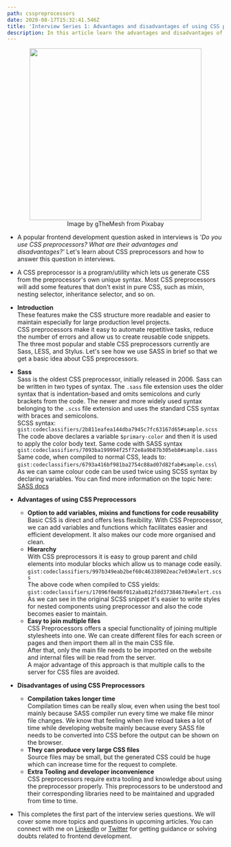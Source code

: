 ```yaml
---
path: csspreprocessors
date: 2020-08-17T15:32:41.546Z
title: 'Interview Series 1: Advantages and disadvantages of using CSS preprocessors'
description: In this article learn the advantages and disadvantages of CSS preprocessors
---
```

<center>
<img src="https://res.cloudinary.com/dk22rcdch/image/upload/v1597723781/Blogimages/webdev_juqaex.png" height=400/>     
<div>Image by gTheMesh from Pixabay</div>
</center>   

* A popular frontend development question asked in interviews is _'Do you use CSS preprocessors? What are their advantages and disadvantages?'_
  Let's learn about CSS preprocessors and how to answer this question in interviews.

* A CSS preprocessor is a program/utility which lets us generate CSS from the preprocessor's own unique syntax. Most CSS preprocessors will add some features that don't exist in pure CSS, such as mixin, nesting selector, inheritance selector, and so on. 
* **Introduction**\
  These features make the CSS structure more readable and easier to maintain especially for large production level projects.\
  CSS preprocessors make it easy to automate repetitive tasks, reduce the number of errors and allow us to create reusable code snippets.\
  The three most popular and stable CSS preprocessors currently are Sass, LESS, and Stylus. Let's see how we use SASS in brief so that we get a basic idea about CSS preprocessors.
* **Sass**\
   Sass is the oldest CSS preprocessor, initially released in 2006. Sass can be written in two types of syntax. The `.sass` file extension uses the older syntax that is indentation-based and omits semicolons and curly brackets from the code. The newer and more widely used syntax belonging to the `.scss` file extension and uses the standard CSS syntax with braces and semicolons.\
   SCSS syntax:\
   `gist:codeclassifiers/2b811eafea144dba7945c7fc63167d65#sample.scss`\
  The code above declares a variable `$primary-color` and then it is used to apply the color body text.
   Same code with SASS syntax\
   `gist:codeclassifiers/7093ba199994f25f72e8a9b87b305eb8#sample.sass`
   Same code, when compiled to normal CSS, leads to:\
   `gist:codeclassifiers/6793a416bf981ba2754c88ad07d82fab#sample.css`\  
   As we can same colour code can be used twice using SCSS syntax by declaring variables. You can find more information on the topic here: [SASS docs](https://sass-lang.com/guide)
* **Advantages of using CSS Preprocessors** 
  * **Option to add variables, mixins and functions for code reusability**\
    Basic CSS is direct and offers less flexibility. With CSS Preprocessor, we can add variables and functions which facilitates easier and efficient development. It also makes our code more organised and clean.
  * **Hierarchy**\
    With CSS preprocessors it is easy to group parent and child elements into modular blocks which allow us to manage code easily.
      `gist:codeclassifiers/997b349eab2bef60c46338902eac7e03#alert.scss`\
    The above code when compiled to CSS yields:\
       `gist:codeclassifiers/17096f0e86f012aba012fdd37384678e#alert.css`\
    As we can see in the original SCSS snippet it's easier to write styles for nested components using preprocessor and also the code becomes easier to maintain.  
  * **Easy to join multiple files**\
    CSS Preprocessors offers a special functionality of joining multiple stylesheets into one. We can create different files for each screen or pages and then import them all in the main CSS file.\
    After that, only the main file needs to be imported on the website and internal files will be read from the server.\
    A major advantage of this approach is that multiple calls to the server for CSS files are avoided.
* **Disadvantages of using CSS Preprocessors** 
  * **Compilation takes longer time**\
    Compilation times can be really slow, even when using the best tool mainly because SASS compiler run every time we make file minor file changes. We know that feeling when live reload takes a lot of time while developing website mainly because every SASS file needs to be converted into CSS before the output can be shown on the browser.
  * **They can produce very large CSS files**\
    Source files may be small, but the generated CSS could be huge which can increase time for the request to complete. 
  * **Extra Tooling and developer inconvenience**\
    CSS preprocessors require extra tooling and knowledge about using the preprocessor properly. This preprocessors to be understood and their corresponding libraries need to be maintained and upgraded from time to time.
* This completes the first part of the interview series questions. We will cover some more topics and questions in upcoming articles. You can connect with me on [LinkedIn](https://www.linkedin.com/in/saurabh-mhatre/) or [Twitter](https://twitter.com/saurabhnative) for getting guidance or solving doubts related to frontend development.
